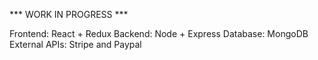 *** WORK IN PROGRESS ***

Frontend: React + Redux
Backend: Node + Express
Database: MongoDB
External APIs: Stripe and Paypal

